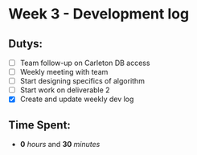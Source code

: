 # Week 3 - Development log

## Dutys:
 - [ ] Team follow-up on Carleton DB access
 - [ ] Weekly meeting with team
 - [ ] Start designing specifics of algorithm
 - [ ] Start work on deliverable 2
 - [X] Create and update weekly dev log

## Time Spent:
* **0** _hours_ and **30** _minutes_

